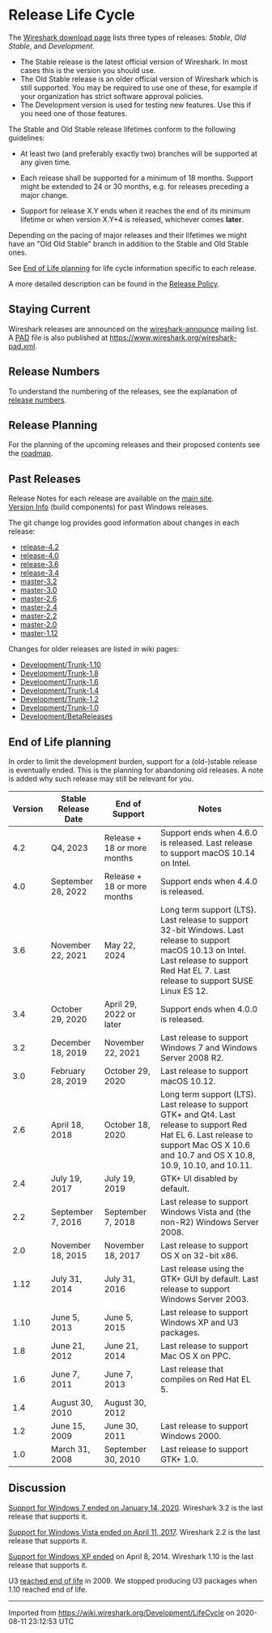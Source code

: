 # Release Life Cycle

The [Wireshark download page](https://www.wireshark.org/download.html) lists three types of releases: *Stable*, *Old Stable*, and *Development*.

  - The Stable release is the latest official version of Wireshark. In most cases this is the version you should use.
  - The Old Stable release is an older official version of Wireshark which is still supported. You may be required to use one of these, for example if your organization has strict software approval policies.
  - The Development version is used for testing new features. Use this if you need one of those features.

The Stable and Old Stable release lifetimes conform to the following guidelines:

  - At least two (and preferably exactly two) branches will be supported at any given time.

  - Each release shall be supported for a minimum of 18 months. Support might be extended to 24 or 30 months, e.g. for releases preceding a major change.

  - Support for release X.Y ends when it reaches the end of its minimum lifetime or when version X.Y+4 is released, whichever comes **later**.

Depending on the pacing of major releases and their lifetimes we might have an "Old Old Stable" branch in addition to the Stable and Old Stable ones.

See [End of Life planning](/Development/LifeCycle#end-of-life-planning) for life cycle information specific to each release.

A more detailed description can be found in the [Release Policy](/Development/ReleasePolicy).

## Staying Current

Wireshark releases are announced on the [wireshark-announce](https://www.wireshark.org/lists/) mailing list. A [PAD](http://pad.asp-software.org/) file is also published at <https://www.wireshark.org/wireshark-pad.xml>.

## Release Numbers

To understand the numbering of the releases, see the explanation of [release numbers](/Development/ReleaseNumbers).

## Release Planning

For the planning of the upcoming releases and their proposed contents see the [roadmap](/Development/Roadmap).

## Past Releases

Release Notes for each release are available on the [main site](https://www.wireshark.org/docs/relnotes/).  
[Version Info](/Development/Version-Info) (build components) for past Windows releases.

The git change log provides good information about changes in each release:

- [release-4.2](https://gitlab.com/wireshark/wireshark/commits/release-4.2)
- [release-4.0](https://gitlab.com/wireshark/wireshark/commits/release-4.0)
- [release-3.6](https://gitlab.com/wireshark/wireshark/commits/release-3.6)
- [release-3.4](https://gitlab.com/wireshark/wireshark/commits/release-3.4)
- [master-3.2](https://gitlab.com/wireshark/wireshark/commits/master-3.2)
- [master-3.0](https://gitlab.com/wireshark/wireshark/commits/master-3.0)
- [master-2.6](https://gitlab.com/wireshark/wireshark/commits/master-2.6)
- [master-2.4](https://gitlab.com/wireshark/wireshark/commits/master-2.4)
- [master-2.2](https://gitlab.com/wireshark/wireshark/commits/master-2.2)
- [master-2.0](https://gitlab.com/wireshark/wireshark/commits/master-2.0)
- [master-1.12](https://gitlab.com/wireshark/wireshark/commits/master-1.12)

Changes for older releases are listed in wiki pages:

- [Development/Trunk-1.10](/Development/Trunk-1.10)
- [Development/Trunk-1.8](/Development/Trunk-1.8)
- [Development/Trunk-1.6](/Development/Trunk-1.6)
- [Development/Trunk-1.4](/Development/Trunk-1.4)
- [Development/Trunk-1.2](/Development/Trunk-1.2)
- [Development/Trunk-1.0](/Development/Trunk-1.0)
- [Development/BetaReleases](/Development/BetaReleases)

## End of Life planning

In order to limit the development burden, support for a (old-)stable release is eventually ended. This is the planning for abandoning old releases. A note is added why such release may still be relevant for you.

| Version | Stable Release Date | End of Support               | Notes |
|----|----|----|----|
| 4.2     | Q4, 2023            | Release + 18 or more months | Support ends when 4.6.0 is released. Last release to support macOS 10.14 on Intel.                                                                          |
| 4.0     | September 28, 2022  | Release + 18 or more months | Support ends when 4.4.0 is released.                                                                           |
| 3.6     | November 22, 2021   | May 22, 2024 | Long term support (LTS). Last release to support 32-bit Windows. Last release to support macOS 10.13 on Intel. Last release to support Red Hat EL 7. Last release to support SUSE Linux ES 12. |
| 3.4     | October 29, 2020    | April 29, 2022 or later | Support ends when 4.0.0 is released.                                                                           |
| 3.2     | December 18, 2019   | November 22, 2021   | Last release to support Windows 7 and Windows Server 2008 R2. |
| 3.0     | February 28, 2019   | October 29, 2020    | Last release to support macOS 10.12. |
| 2.6     | April 18, 2018      | October 18, 2020            | Long term support (LTS). Last release to support GTK+ and Qt4. Last release to support Red Hat EL 6. Last release to support Mac OS X 10.6 and 10.7 and OS X 10.8, 10.9, 10.10, and 10.11. |
| 2.4     | July 19, 2017       | July 19, 2019               | GTK+ UI disabled by default.                                                                                                                         |
| 2.2     | September 7, 2016   | September 7, 2018           | Last release to support Windows Vista and (the non-R2) Windows Server 2008.                                                                          |
| 2.0     | November 18, 2015   | November 18, 2017           | Last release to support OS X on 32-bit x86.                                                                                                          |
| 1.12    | July 31, 2014       | July 31, 2016               | Last release using the GTK+ GUI by default. Last release to support Windows Server 2003.                                                             |
| 1.10    | June 5, 2013        | June 5, 2015                | Last release to support Windows XP and U3 packages.                                                                                                  |
| 1.8     | June 21, 2012       | June 21, 2014               | Last release to support Mac OS X on PPC.                                                                                                             |
| 1.6     | June 7, 2011        | June 7, 2013                | Last release that compiles on Red Hat EL 5.                                                                                                          |
| 1.4     | August 30, 2010     | August 30, 2012             |                                                                                                                                                      |
| 1.2     | June 15, 2009       | June 30, 2011               | Last release to support Windows 2000.                                                                                                                |
| 1.0     | March 31, 2008      | September 30, 2010          | Last release to support GTK+ 1.0.                                                                                                                    |

## Discussion

[Support for Windows 7 ended on January 14, 2020](https://support.microsoft.com/en-us/help/13853/windows-lifecycle-fact-sheet). Wireshark 3.2 is the last release that supports it.

[Support for Windows Vista ended on April 11, 2017](https://support.microsoft.com/en-us/help/22882/windows-vista-end-of-support). Wireshark 2.2 is the last release that supports it.

[Support for Windows XP ended](https://support.microsoft.com/en-us/help/14223/windows-xp-end-of-support) on April 8, 2014. Wireshark 1.10 is the last release that supports it.

U3 [reached end of life](http://kb.sandisk.com/app/answers/detail/a_id/5358/~/u3-launchpad-end-of-life-notice) in 2009. We stopped producing U3 packages when 1.10 reached end of life.

---

Imported from https://wiki.wireshark.org/Development/LifeCycle on 2020-08-11 23:12:53 UTC

